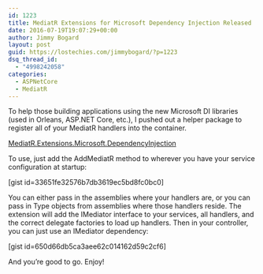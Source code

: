 ```yaml
---
id: 1223
title: MediatR Extensions for Microsoft Dependency Injection Released
date: 2016-07-19T19:07:29+00:00
author: Jimmy Bogard
layout: post
guid: https://lostechies.com/jimmybogard/?p=1223
dsq_thread_id:
  - "4998242058"
categories:
  - ASPNetCore
  - MediatR
---
```

To help those building applications using the new Microsoft DI libraries (used in Orleans, ASP.NET Core, etc.), I pushed out a helper package to register all of your MediatR handlers into the container.

[MediatR.Extensions.Microsoft.DependencyInjection](https://www.nuget.org/packages/MediatR.Extensions.Microsoft.DependencyInjection)

To use, just add the AddMediatR method to wherever you have your service configuration at startup:

[gist id=33651fe32576b7db3619ec5bd8fc0bc0]

You can either pass in the assemblies where your handlers are, or you can pass in Type objects from assemblies where those handlers reside. The extension will add the IMediator interface to your services, all handlers, and the correct delegate factories to load up handlers. Then in your controller, you can just use an IMediator dependency:

[gist id=650d66db5ca3aee62c014162d59c2cf6]

And you’re good to go. Enjoy!